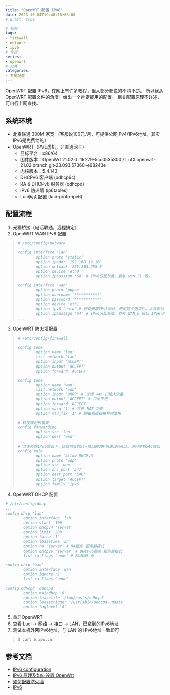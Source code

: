 ```yaml
---
title: "OpenWRT 配置 IPv6"
date: 2023-10-04T19:48:18+08:00
# draft: true

# 标签
tags:
- firewall
- network
- ipv6
# 专栏
series:
- openwrt
# 分类
categories:
- 系统配置
---
```


OpenWRT 配置 IPv6，在网上有许多教程，但大部分都说的不清不楚。
所以我从 OpenWRT 配置文件的角度，给出一个肯定能用的配置。
相关配置原理不详述，可自行上网查找。

## 系统环境
- 北京联通 300M 家宽 （客服说100元/月，可提供公网IPv4/IPv6地址，其实IPv6是免费给的）
- OpenWRT（PVE虚机，非直通网卡）
    - 目标平台：x86/64
    - 固件版本：OpenWrt 21.02.0 r16279-5cc0535800 / LuCI openwrt-21.02 branch git-23.093.57360-e98243e
    - 内核版本：5.4.143
    - DHCPv6 客户端 (odhcp6c)
    - RA & DHCPv6 服务器 (odhcpd)
    - IPv6 防火墙 (ip6tables) 
    - Luci网页配置 (luci-proto-ipv6)

## 配置流程
1. 光猫桥接（电话联通，远程搞定）
2. OpenWRT WAN IPv6 配置
> ```yaml
> # /etc/config/network
> ...
> config interface 'lan'
>         option proto 'static'
>         option ipaddr '192.168.10.10'
>         option netmask '255.255.255.0'
>         option device 'eth0'
>         option ip6assign '64' # IPv6分配长度。要与 wan 口一致。
> 
> config interface 'wan'
>         option proto 'pppoe'
>         option username '***********'
>         option password '***********'
>         option device 'eth1'
>         option ipv6 'auto' # 自动获取IPv6地址，使用这个选项后，会自动创建一个虚拟动态接口(WAN_6)，不用配置。
>         option ip6assign '64' # IPv6分配长度。参考 WAN_6 接口 IPv6-PD 的掩码长度，一般为“60”，比它大即可，系统默认为64。
> ...
> ```
3. OpenWRT 防火墙配置
> ```yaml
> # /etc/config/firewall
> ...
> config zone
>         option name 'lan'
>         list network 'lan'
>         option input 'ACCEPT'
>         option output 'ACCEPT'
>         option forward 'ACCEPT'
> 
> config zone
>         option name 'wan'
>         list network 'wan'
>         option input 'DROP' # 关闭 wan 口输入流量
>         option output 'ACCEPT' # 只出不进
>         option forward 'REJECT'
>         option masq '1' # 打开 NAT 功能
>         option mtu_fix '1' # 路由器直接拨号时使用
> ...
> # 转发规划很重要
> config forwarding
>         option src 'lan'
>         option dest 'wan'
> ...
> # 允许外网IPv6协议下，任意地址的547端口的UDP包通过wan口，访问本机546端口
> config rule
>         option name 'Allow-DHCPv6'
>         option proto 'udp'
>         option src 'wan'
>         option src_port '547'
>         option dest_port '546'
>         option target 'ACCEPT'
>         option family 'ipv6'
> ```
4. OpenWRT DHCP 配置
```yaml
# /etc/config/dhcp
...
config dhcp 'lan'
        option interface 'lan'
        option start '100'
        option dhcpv4 'server'
        option limit '200'
        option force '1'
        option leasetime '2h'
        option ra 'server' # RA服务 服务器模式
        option dhcpv6 'server' # DHCPv6服务 服务器模式
        list ra_flags 'none' # RA标记 无

config dhcp 'wan'
        option interface 'wan'
        option ignore '1'
        list ra_flags 'none'

config odhcpd 'odhcpd'
        option maindhcp '0'
        option leasefile '/tmp/hosts/odhcpd'
        option leasetrigger '/usr/sbin/odhcpd-update'
        option loglevel '4'

```
5. 重启OpenWRT
6. 查看 Luci -> 网络 -> 接口 -> LAN，已拿到的IPv6地址
7. 测试本机外网IPv6地址，与 LAN 的 IPv6地址一致即可
> ```bash
> $ curl 6.ipw.cn
> ```


## 参考文档
- [IPv6 configuration](https://openwrt.org/docs/guide-user/network/ipv6/configuration)
- [IPv6 原理及如何设置 OpenWrt](https://vicfree.com/2023/02/ipv6-explained-and-setup-in-openwrt/)
- [如何配置防火墙](https://openwrt.org/zh-cn/doc/uci/firewall)
- [IPv6](https://openwrt.org/docs/guide-user/network/ipv6/start)